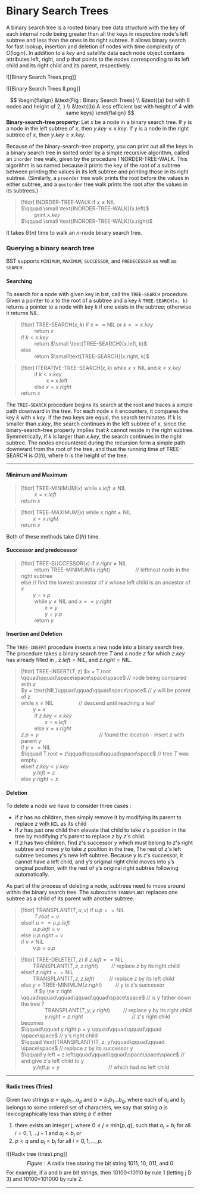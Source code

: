 # Binary Search Trees
A binary search tree is a rooted binary tree data structure with the key of each internal node being greater than all the keys in respective node's left subtree and less than the ones in its right subtree. 
It allows binary search for fast lookup, insertion and deletion of nodes with time complexity of $O(\log n)$.
In addition to a $key$ and satellite data each node object contains attributes left, right, and p that points to the nodes corresponding to its left child and its right child and its parent, respectively.

![[Binary Search Trees.png]]

![[Binary Search Trees II.png]]

$$
\begin{flalign}
&\text{Fig : Binary Search Trees} \\
&\text{(a) bst with 6 nodes and height of 2, } \\
&\text{(b) A less efficient bst with height of 4 with same keys}
\end{flalign}
$$
**Binary-search-tree property**: 
Let $x$ be a node in a binary search tree. If $y$ is a node in the left subtree of $x$, then $y.key \le x.key$. If y is a node in the right subtree of $x$, then $y.key \ge x.key$.


Because of the binary-search-tree property, you can print out all the keys in a binary search tree in sorted order by a simple recursive algorithm, called an `inorder` tree walk, given by the procedure I NORDER-TREE-WALK. This algorithm is so named because it prints the key of the root of a subtree between printing the values in its left subtree and printing those in its right subtree. (Similarly, a `preorder` tree walk prints the root before the values in either subtree, and a `postorder` tree walk prints the root after the values in its subtrees.)

>[!tldr] $\text{INORDER-TREE-WALK}$
>if $x \ne \text{NIL}$  
>$\qquad \small \text{INORDER-TREE-WALK}(x.left)$  
>$\qquad$ print $x.key$  
>$\qquad \small \text{INORDER-TREE-WALK}(x.right)$   

It takes $\Theta (n)$ time to walk an $n$-node binary search tree.

### Querying a binary search tree
BST supports `MINIMUM`, `MAXIMUM`, `SUCCESSOR`, and `PREDECESSOR` as well as `SEARCH`. 

#### Searching
To search for a node with given key in bst, call the `TREE-SEARCH` procedure. Given a pointer to $x$ to the root of a subtree and a key $k$ `TREE-SEARCH(x, k)` returns a pointer to a node with key $k$ if one exists in the subtree; otherwise it returns NIL. 

>[!tldr] $\text{TREE-SEARCH}(x, k)$
>if $x == \text{NIL}$ or $k == x.key$  
>$\qquad$ return $x$  
>if $k < x.key$  
>$\qquad$ return $\small \text{TREE-SEARCH}(x.left, k)$  
>else  
>$\qquad$ return $\small\text{TREE-SEARCH}(x.right, k)$

>[!tldr] $\text{ITERATIVE-TREE-SEARCH}(x, k)$
>while $x \ne \text{NIL}$ and $k \ne x.key$  
>$\qquad$ if $k < x.key$  
>$\qquad\qquad$ x = x.left  
>$\qquad$ else $x = x.right$  
>return $x$  

The `TREE-SEARCH` procedure begins its search at the root and traces a simple path downward in the tree. For each node x it encounters, it compares the key $k$ with $x.key$. If the two keys are equal, the search terminates. If k is smaller than $x.key$, the search continues in the left subtree of $x$, since the binary-search-tree property implies that $k$ cannot reside in the right subtree. Symmetrically, if $k$ is larger than $x.key$, the search continues in the right subtree. The nodes encountered during the recursion form a simple path downward from the root of the tree, and thus the running time of TREE-SEARCH is $O(h)$, where $h$ is the height of the tree.
___
#### Minimum and Maximum
>[!tldr] $\text{TREE-MINIMUM}(x)$
>while $x.left \ne \text{NIL}$  
>$\qquad$ $x = x.left$  
>return $x$  

>[!tldr] $\text{TREE-MAXIMUM}(x)$
>while $x.right \ne \text{NIL}$  
>$\qquad x = x.right$  
>return $x$  

Both of these methods take $O(h)$ time.
#### Successor and predecessor

>[!tldr] $\text{TREE-SUCCESSOR}(x)$
>if $x.right \ne \text{NIL}$  
>$\qquad$ return $\text{TREE-MINIMUM}(x.right) \qquad\qquad$ // leftmost node in the right subtree  
>else // find the lowest ancestor of $x$ whose left child is an ancestor of $x$   
>$\qquad y= x.p$  
>$\qquad$ while $y \ne \text{NIL}$ and $x == y.right$  
>$\qquad\qquad x = y$  
>$\qquad\qquad y = y.p$  
>$\qquad$ return $y$  

#### Insertion and Deletion

The `TREE-INSERT` procedure inserts a new node into a binary search tree. The procedure takes a binary search tree $T$ and a node $z$ for which $z.key$ has already filled in , $z.left = \text{NIL}$, and $z.right = \text{NIL}$.

>[!tldr] $\text{TREE-INSERT}(T, z)$
>$x = T.root \qquad\qquad\space\space\space\space$ // node being compared with $z$  
>$y = \text{NIL}\qquad\qquad\qquad\space\space$ // $y$ will be parent of $z$  
>while $x \ne \text{NIL}\qquad\qquad$ // descend until reaching a leaf   
>$\qquad y = x$  
>$\qquad$ if $z.key < x.key$  
>$\qquad\qquad x = x.left$  
>$\qquad$ else $x = x.right$  
>$z.p = y \qquad\qquad\qquad\qquad \qquad$ // found the location - insert $z$ with parent $y$  
>if $y == \text{NIL}$  
>$\qquad T.root = z\qquad\qquad\qquad\space\space$ // tree $T$ was empty  
>elseif $z.key < y.key$  
>$\qquad y.left = z$  
>else $y.right = z$  
>

#### Deletion
To delete a node we have to consider three cases : 
- if $z$ has no children, then simply remove it by modifying its parent to replace $z$ with `NIL` as its child
- If $z$ has just one child then elevate that child to take z's position in the tree by modifying $z$'s parent to replace $z$ by $z$'s child.
- If $z$ has two children, find $z$'s successor $y$ which must belong to $z$'s right subtree and move $y$ to take $z$ position in the tree,  The rest of $z$'s left subtree becomes $y$'s new left subtree. Because y is z's successor, it cannot have a left child, and y’s original right child moves into y’s original position, with the rest of y’s original right subtree following automatically.

As part of the process of deleting a node, subtrees need to move around within the binary search tree. The subroutine `TRANSPLANT` replaces one subtree as a child of its parent with another subtree. 

>[!tldr] $\text{TRANSPLANT}(T, u, v)$
>if $u.p == \text{NIL}$  
>$\qquad$ $T.root = v$  
>elseif $u == u.p.left$  
>$\qquad u.p.left = v$  
>else $u.p.right = v$  
>if $v \ne \text{NIL}$  
>$\qquad v.p = u.p$  

>[!tldr] $\text{TREE-DELETE}(T, z)$
>if $z.left == \text{NIL}$  
>$\qquad \text{TRANSPLANT}(T, z, z.right)$ $\qquad \text{// replace }z \text{ by its right child}$  
>elseif $z.right == \text{NIL}$  
>$\qquad \text{TRANSPLANT}(T, z, z.left)$ $\qquad \text{ // replace }z \text{ by its left child}$  
>else $y = \text{TREE-MINIMUM}(z.right) \qquad$ // y is z's successor  
>$\qquad$ if $y \ne z.right \qquad\qquad\qquad\qquad\qquad\space\space$ // is y father down the tree ?  
>$\qquad\qquad \text{TRANSPLANT}(T, y, y.right) \qquad$ // replace y by its right child  
>$\qquad\qquad y.right = z.right \qquad\qquad\qquad\qquad$  // z's right child becomes  
>$\qquad\qquad y.right.p = y \qquad\qquad\qquad\qquad \space\space$ // y's right child  
>$\qquad \text{TRANSPLANT}(T, z, y)\qquad\qquad\qquad \space\space$ // replace z by its successor y  
>$\qquad y.left = z.left\qquad\qquad\qquad\space\space\space$ // and give z's left child to y  
>$\qquad y.left.p = y\qquad\qquad\qquad\qquad$  // which had no left child  

___
#### Radix trees (Tries)
Given two strings $a=a_{0}a_{1}\dots a_{p}$ and $b = b_{1}b_{1}\dots b_{q}$, where each of $a_{i}$ and $b_{j}$ belongs to some ordered set of characters, we say that string $a$ is lexicographically less than string $b$ if either
1. there exists an integer j, where $0\le j\le min\{p,q\}$, such that $a_{i} = b_{i}$ for all $i=0,1,\dots j-1$ and $a_{j}<b_{j}$ or
2. $p<q$ and $a_{i} = b_{i}$ for all $i = 0,1, \dots, p$.

![[Radix tree (tries).png]]
$$
Figure : \text{A radix tree storing the bit string 1011, 10, 011, and 0}
$$
For example, if a and b are bit strings, then 10100<10110 by rule 1 (letting j D 3) and 10100<101000 by rule 2. 
___

